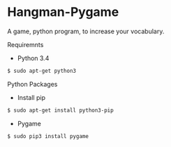 # Hangman-Pygame

A game, python program, to increase your vocabulary.  

Requiremnts
* Python 3.4

```sh
$ sudo apt-get python3
```
Python Packages
 * Install pip

 ```sh
$ sudo apt-get install python3-pip
```

 * Pygame
  
 ```sh
 $ sudo pip3 install pygame
 ```
 
